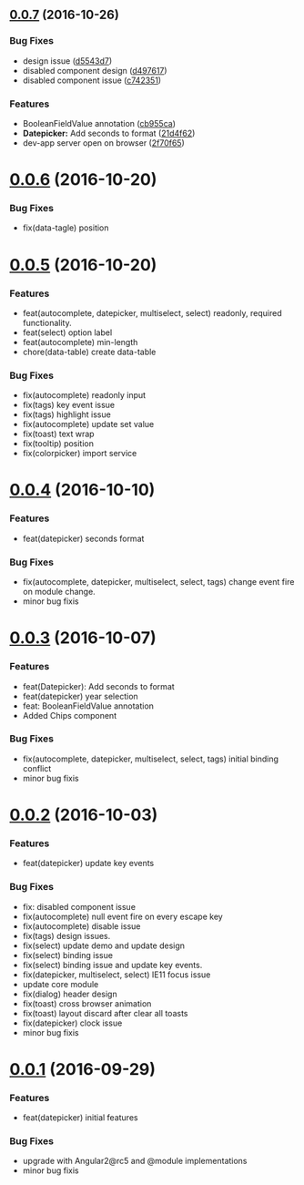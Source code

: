 <a name="0.0.7"></a>
## [0.0.7](https://github.com/Promact/md2/compare/1.0.16...v0.0.7) (2016-10-26)


### Bug Fixes

* design issue ([d5543d7](https://github.com/Promact/md2/commit/d5543d7))
* disabled component design ([d497617](https://github.com/Promact/md2/commit/d497617))
* disabled component issue ([c742351](https://github.com/Promact/md2/commit/c742351))


### Features

* BooleanFieldValue annotation ([cb955ca](https://github.com/Promact/md2/commit/cb955ca))
* **Datepicker:** Add seconds to format ([21d4f62](https://github.com/Promact/md2/commit/21d4f62))
* dev-app server open on browser ([2f70f65](https://github.com/Promact/md2/commit/2f70f65))



# [0.0.6](https://github.com/promact/md2/compare/md2@0.0.5...md2@0.0.6) (2016-10-20)

### Bug Fixes
*	fix(data-tagle) position

# [0.0.5](https://github.com/promact/md2/compare/md2@0.0.4...md2@0.0.5) (2016-10-20)

### Features
* feat(autocomplete, datepicker, multiselect, select) readonly, required functionality.
* feat(select) option label
* feat(autocomplete) min-length
* chore(data-table) create data-table

### Bug Fixes
*	fix(autocomplete) readonly input
* fix(tags) key event issue
* fix(tags) highlight issue
* fix(autocomplete) update set value
* fix(toast) text wrap
* fix(tooltip) position
* fix(colorpicker) import service

# [0.0.4](https://github.com/promact/md2/compare/md2@0.0.3...md2@0.0.4) (2016-10-10)

### Features
* feat(datepicker) seconds format

### Bug Fixes
*	fix(autocomplete, datepicker, multiselect, select, tags) change event fire on module change.
* minor bug fixis

# [0.0.3](https://github.com/promact/md2/compare/md2@0.0.2...md2@0.0.3) (2016-10-07)

### Features
* feat(Datepicker): Add seconds to format
* feat(datepicker) year selection
* feat: BooleanFieldValue annotation
* Added Chips component

### Bug Fixes
* fix(autocomplete, datepicker, multiselect, select, tags) initial binding conflict
* minor bug fixis

# [0.0.2](https://github.com/promact/md2/compare/md2@0.0.1...md2@0.0.2) (2016-10-03)

### Features
* feat(datepicker) update key events

### Bug Fixes
* fix: disabled component issue
* fix(autocomplete) null event fire on every escape key
* fix(autocomplete) disable issue
* fix(tags) design issues.
* fix(select) update demo and update design
* fix(select) binding issue
* fix(select) binding issue and update key events.
* fix(datepicker, multiselect, select) IE11 focus issue
* update core module
* fix(dialog) header design
* fix(toast) cross browser animation
* fix(toast) layout discard after clear all toasts
* fix(datepicker) clock issue
* minor bug fixis

# [0.0.1](https://github.com/promact/md2/compare/md2@0.0.1...md2@0.0.2) (2016-09-29)

### Features
* feat(datepicker) initial features

### Bug Fixes
* upgrade with Angular2@rc5 and @module implementations
* minor bug fixis
